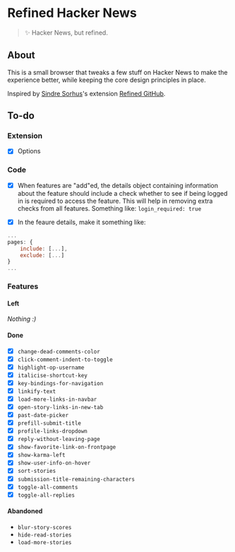 # Refined Hacker News

> ✨ Hacker News, but refined.

## About

This is a small browser that tweaks a few stuff on Hacker News to make the experience better, while keeping the core design principles in place.

Inspired by [Sindre Sorhus](https://github.com/sindresorhus)'s extension [Refined GitHub](https://github.com/sindresorhus/refined-github).

## To-do

### Extension

- [x] Options

### Code

- [x] When features are "add"ed, the details object containing information about the feature should include a check whether to see if being logged in is required to access the feature. This will help in removing extra checks from all features. Something like: `login_required: true`

- [x] In the feaure details, make it something like:

```js
...
pages: {
    include: [...],
    exclude: [...]
}
...
```

### Features

#### Left

*Nothing :)*

#### Done

- [x] `change-dead-comments-color`
- [x] `click-comment-indent-to-toggle`
- [x] `highlight-op-username`
- [x] `italicise-shortcut-key`
- [x] `key-bindings-for-navigation`
- [x] `linkify-text`
- [x] `load-more-links-in-navbar`
- [x] `open-story-links-in-new-tab`
- [x] `past-date-picker`
- [x] `prefill-submit-title`
- [x] `profile-links-dropdown`
- [x] `reply-without-leaving-page`
- [x] `show-favorite-link-on-frontpage`
- [x] `show-karma-left`
- [x] `show-user-info-on-hover`
- [x] `sort-stories`
- [x] `submission-title-remaining-characters`
- [x] `toggle-all-comments`
- [x] `toggle-all-replies`

#### Abandoned

- `blur-story-scores`
- `hide-read-stories`
- `load-more-stories`